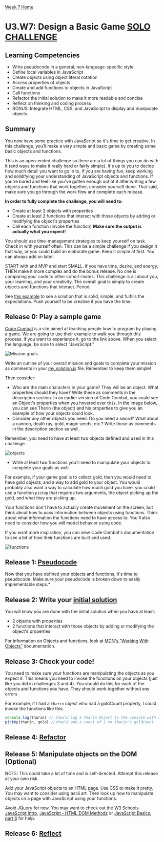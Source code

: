 [Week 7 Home](../)
# U3.W7: Design a Basic Game [SOLO CHALLENGE](https://github.com/Devbootcamp/phase-0-handbook/blob/master/solo-challenges.md)

## Learning Competencies
- Write pseudocode in a general, non-language-specific style
- Define local variables in JavaScript
- Create objects using object literal notation
- Access properties of objects
- Create and add functions to objects in JavaScript
- Call functions
- Refactor the initial solution to make it more readable and concise
- Reflect on thinking and coding process
- BONUS: Integrate HTML, CSS, and JavaScript to display and manipulate objects

## Summary
You now have some practice with JavaScript so it's time to get creative. In this challenge, you'll make a very simple and basic game by creating some basic objects and functions.

This is an open-ended challenge so there are a lot of things you can do with it (and ways to make it really hard or fairly simple). It's up to you to decide how much detail you want to go in to. If you are having fun, keep working and solidifying your understanding of JavaScript objects and functions. If you're bored and feel like you've gotten enough out of it after writing a few objects and functions that work together, consider yourself done. That said, make sure you go through the work flow and complete each release.

**In order to fully complete the challenge, you will need to:**
- Create at least 2 objects with properties
- Create at least 2 functions that interact with those objects by adding or modifying the object's properties
- Call each function (invoke the function) **Make sure the output is actually what you expect!**

You should use time-management strategies to keep yourself on task. Check in with yourself often. This can be a simple challenge if you design it that way, or you could build an elaborate game. Keep it simple at first. You can always add on later.

START with and MVP and start SMALL. If you have time, desire, and energy, THEN make it more complex and do the bonus release. No one is comparing your code to other cohort-mates. This challenge is all about you, your learning, and your creativity. The overall goal is simply to create objects and functions that interact. Period.

See [this example](example_solution.js) to see a solution that is solid, simple, and fulfills the expectations. Push yourself to be creative if you have the time.

## Release 0: Play a sample game

[Code Combat](http://codecombat.com/play/dungeon) is a site aimed at teaching people how to program by playing a game. We are going to use their example to walk you through this process. If you want to experience it, go to the link above. When you select the language, be sure to select "JavaScript."

![Mission goals](../imgs/cc-mission.png)

Write an outline of your overall mission and goals to complete your mission as comments in your [my_solution.js](my_solution.js) file. Remember to keep them simple!

Then consider:
- Who are the main characters in your game? They will be an object. What properties should they have? Write these as comments in the description section. In an earlier version of Code Combat, you could see an Object's properties when you hovered over `this`. In the image below, you can see Tharin (the object) and his properties to give you an example of how your objects could look.
- Consider any other objects you need. Do you need a sword? What about a cannon, death ray, gold, magic seeds, etc.? Write those as comments in the description section as well.

Remember, you need to have at least two objects defined and used in this challenge.

![objects](../imgs/cc-objects.png)

- Write at least two functions you'll need to manipulate your objects to complete your goals as well.

For example, if your game goal is to collect gold, then you would need to have gold objects, and a way to add gold to your object. You would probably also want a way to calculate how much gold you have. you could use a function `pickUp` that requires two arguments, the object picking up the gold, and what they are picking up.

Your functions don't have to actually create movement on the screen, but think about how to pass information between objects using functions. Think about what information the functions need to have access to. You'll also need to consider how you will model behavior using code.

If you want more inspiration, you can view Code Combat's documentation to see a bit of how their functions are built and used.

![functions](../imgs/cc-functions.png)

## Release 1: [Pseudocode](https://github.com/Devbootcamp/phase-0-handbook/blob/master/coding-references/pseudocode.md)

Now that you have defined your objects and functions, it's time to pseudocode. Make sure your pseudocode is broken down to easily implementable steps.*

## Release 2: Write your [initial solution](https://github.com/Devbootcamp/phase-0-handbook/blob/master/coding-references/initial-solution.md)

You will know you are done with the initial solution when you have at least:
- 2 objects with properties
- 2 functions that interact with those objects by adding or modifying the object's properties

For information on Objects and functions, look at [MDN's "Working With Objects"](https://developer.mozilla.org/en-US/docs/Web/JavaScript/Guide/Working_with_Objects) documentation.

## Release 3: Check your code!
You need to make sure your functions are manipulating the objects as you expect it. This means you need to invoke the functions on your objects (just like you did in challenges 3 and 4). You should do this for each of the objects and functions you have. They should work together without any errors.

For example, if I had a `tharin` object who had a goldCount property, I could invoke the functions like this:

```Javascript
console.log(tharin) // should log a tharin Object to the console with a goldCount of 0
pickUp(tharin, gold) //should add a count of 1 to tharin's goldCount

```

## Release 4: [Refactor](https://github.com/Devbootcamp/phase-0-handbook/blob/master/coding-references/refactoring.md)

## Release 5: Manipulate objects on the DOM (Optional)
NOTE: This could take a lot of time and is self-directed. Attempt this release at your own risk.

Add your JavaScript objects to an HTML page. Use CSS to make it pretty. You may want to consider using ascii art. Then look up how to manipulate objects on a page with JavaScript using your functions.

Avoid JQuery for now. You may want to check out the [W3 Schools JavaScript Intro](http://www.w3schools.com/js/js_intro.asp), [JavaScript - HTML DOM Methods](http://www.w3schools.com/js/js_htmldom_methods.asp) or [JavaScript Basics, part 6](http://www.htmlgoodies.com/primers/jsp/article.php/3594621) for help.

## Release 6: [Reflect](https://github.com/Devbootcamp/phase-0-handbook/blob/master/coding-references/reflection-guidelines.md)
